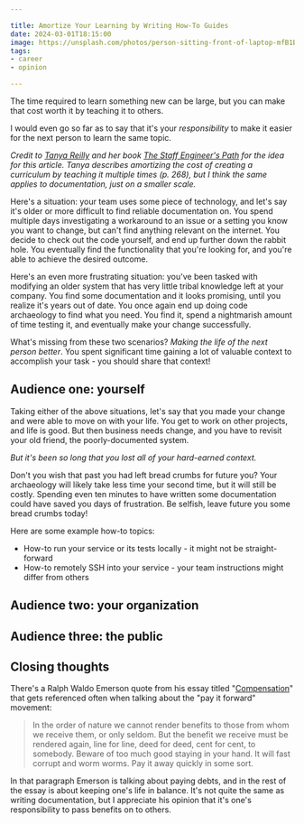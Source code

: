 ```yaml
---

title: Amortize Your Learning by Writing How-To Guides
date: 2024-03-01T18:15:00
image: https://unsplash.com/photos/person-sitting-front-of-laptop-mfB1B1s4sMc
tags:
- career
- opinion

---
```


The time required to learn something new can be large, but you can make that cost worth it by teaching it to others.

I would even go so far as to say that it's your _responsibility_ to make it easier for the next person to learn the same topic.

_Credit to [Tanya Reilly](https://noidea.dog/) and her book [The Staff Engineer's Path](https://noidea.dog/staff) for the idea for this article. Tanya describes amortizing the cost of creating a curriculum by teaching it multiple times (p. 268), but I think the same applies to documentation, just on a smaller scale._

Here's a situation: your team uses some piece of technology, and let's say it's older or more difficult to find reliable documentation on. You spend multiple days investigating a workaround to an issue or a setting you know you want to change, but can't find anything relevant on the internet. You decide to check out the code yourself, and end up further down the rabbit hole. You eventually find the functionality that you're looking for, and you're able to achieve the desired outcome.

Here's an even more frustrating situation: you've been tasked with modifying an older system that has very little tribal knowledge left at your company. You find some documentation and it looks promising, until you realize it's years out of date. You once again end up doing code archaeology to find what you need. You find it, spend a nightmarish amount of time testing it, and eventually make your change successfully.

What's missing from these two scenarios? _Making the life of the next person better_. You spent significant time gaining a lot of valuable context to accomplish your task - you should share that context!

## Audience one: yourself

Taking either of the above situations, let's say that you made your change and were able to move on with your life. You get to work on other projects, and life is good. But then business needs change, and you have to revisit your old friend, the poorly-documented system.

_But it's been so long that you lost all of your hard-earned context._

Don't you wish that past you had left bread crumbs for future you? Your archaeology will likely take less time your second time, but it will still be costly. Spending even ten minutes to have written some documentation could have saved you days of frustration. Be selfish, leave future you some bread crumbs today!

Here are some example how-to topics:

- How-to run your service or its tests locally - it might not be straight-forward
- How-to remotely SSH into your service - your team instructions might differ from others

## Audience two: your organization

## Audience three: the public

## Closing thoughts

There's a Ralph Waldo Emerson quote from his essay titled "[Compensation](https://en.wikipedia.org/wiki/Compensation_(essay))" that gets referenced often when talking about the "pay it forward" movement:

> In the order of nature we cannot render benefits to those from whom we receive them, or only seldom. But the benefit we receive must be rendered again, line for line, deed for deed, cent for cent, to somebody. Beware of too much good staying in your hand. It will fast corrupt and worm worms. Pay it away quickly in some sort.

In that paragraph Emerson is talking about paying debts, and in the rest of the essay is about keeping one's life in balance. It's not quite the same as writing documentation, but I appreciate his opinion that it's one's responsibility to pass benefits on to others.
<!--stackedit_data:
eyJoaXN0b3J5IjpbLTE0NDc4Mjg0ODgsLTIwNzM5NTg1NjQsOD
ExMDc2NTc4LC0xOTAyNTM3MDI0LC0yODUwMDYyOTEsLTExMjkx
MTgzNDgsLTcwNzcwNjIzNiwzNDk3MDQ0MjAsLTE1MjY5NTc5Nz
RdfQ==
-->